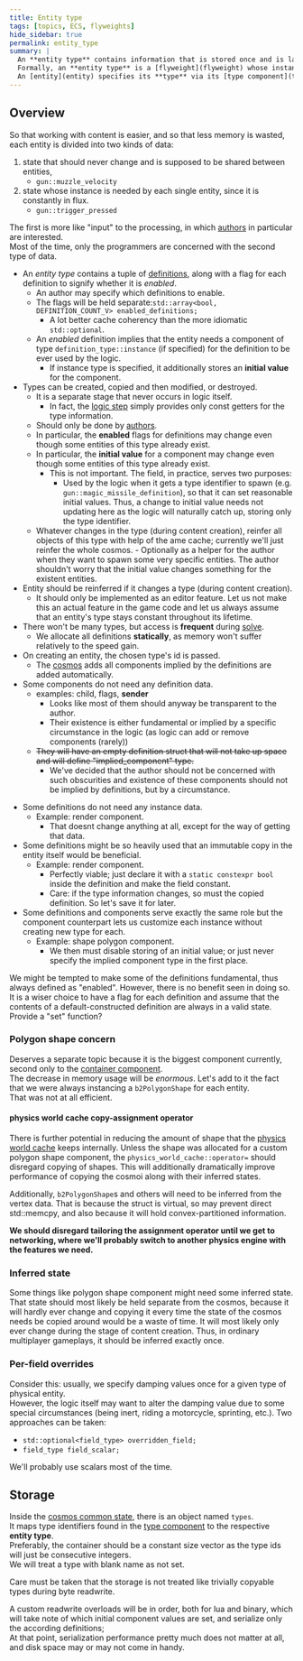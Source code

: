 ```yaml
---
title: Entity type
tags: [topics, ECS, flyweights]
hide_sidebar: true
permalink: entity_type
summary: |
  An **entity type** contains information that is stored once and is later shared by one or more [entities](entity).  
  Formally, an **entity type** is a [flyweight](flyweight) whose instance is an [entity](entity).  
  An [entity](entity) specifies its **type** via its [type component](type_component). 
---
```


## Overview


So that working with content is easier, and so that less memory is wasted, each entity is divided into two kinds of data:
1. state that should never change and is supposed to be shared between entities,
	- ``gun::muzzle_velocity``
2. state whose instance is needed by each single entity, since it is constantly in flux.
	- ``gun::trigger_pressed`` 
  

The first is more like "input" to the processing, in which [authors](author) in particular are interested.  
Most of the time, only the programmers are concerned with the second type of data.

- An *entity type* contains a tuple of [definitions](definition), along with a flag for each definition to signify whether it is *enabled*.
	- An author may specify which definitions to enable.
	- The flags will be held separate:``std::array<bool, DEFINITION_COUNT_V> enabled_definitions;``
		- A lot better cache coherency than the more idiomatic ``std::optional``.
	- An *enabled* definition implies that the entity needs a component of type ``definition_type::instance`` (if specified) for the definition to be ever used by the logic.  
		- If instance type is specified, it additionally stores an **initial value** for the component.
- Types can be created, copied and then modified, or destroyed.  
	- It is a separate stage that never occurs in logic itself.
		- In fact, the [logic step](logic_step) simply provides only const getters for the type information.
	- Should only be done by [authors](author).
	- In particular, the **enabled** flags for definitions may change even though some entities of this type already exist.
	- In particular, the **initial value** for a component may change even though some entities of this type already exist.
		- This is not important. The field, in practice, serves two purposes:
			- Used by the logic when it gets a type identifier to spawn (e.g. ``gun::magic_missile_definition``), so that it can set reasonable initial values. Thus, a change to initial value needs not updating here as the logic will naturally catch up, storing only the type identifier.
	- Whatever changes in the type (during content creation), reinfer all objects of this type with help of the ame cache; currently we'll just reinfer the whole cosmos.
			- Optionally as a helper for the author when they want to spawn some very specific entities. The author shouldn't worry that the initial value changes something for the existent entities.
- Entity should be reinferred if it changes a type (during content creation).
	- It should only be implemented as an editor feature. Let us not make this an actual feature in the game code and let us always assume that an entity's type stays constant throughout its lifetime.
- There won't be many types, but access is **frequent** during [solve](solver#the-solve). 
	- We allocate all definitions **statically**, as memory won't suffer relatively to the speed gain.
- On creating an entity, the chosen type's id is passed.  
	- The [cosmos](cosmos) adds all components implied by the definitions are added automatically.
- Some components do not need any definition data.
	- examples: child, flags, **sender**
		- Looks like most of them should anyway be transparent to the author.
		- Their existence is either fundamental or implied by a specific circumstance in the logic (as logic can add or remove components (rarely))
	- ~~They will have an empty definition struct that will not take up space and will define "implied_component" type.~~
		- We've decided that the author should not be concerned with such obscurities and existence of these components should not be implied by definitions, but by a circumstance.  

<!--
		- if a definition implies more than one component, perhaps they should be merged?
		- That ensures that each component has a corresponding definition.
		- missile will imply both missile and sender?
			- we'll just add the sender component where necessary and where it wasn't yet added.
			- the sender, child components will anyway be hidden from the author as they are detail.~~
-->
- Some definitions do not need any instance data.
	- Example: render component.
		- That doesnt change anything at all, except for the way of getting that data.
- Some definitions might be so heavily used that an immutable copy in the entity itself would be beneficial.
	- Example: render component.
		- Perfectly viable; just declare it with a ``static constexpr bool`` inside the definition and make the field constant.
		- Care: if the type information changes, so must the copied definition. So let's save it for later.
- Some definitions and components serve exactly the same role but the component counterpart lets us customize each instance without creating new type for each.
	- Example: shape polygon component.
		- We then must disable storing of an initial value; or just never specify the implied component type in the first place.

We might be tempted to make some of the definitions fundamental, thus always defined as "enabled".
However, there is no benefit seen in doing so. It is a wiser choice to have a flag for each definition and assume that the contents of a default-constructed definition are always in a valid state.
Provide a "set" function?

<!--
### Performance

Some concern could be falsely raised to the fact that an entity's type id first need to be obtained, and only later the type information;  
as, compared to just a single component lookup, this could potentially be slower.

However, at the time of having an entity handle, the type id is already available, possibly in cache.  
The only thing left is to perform the lookup in the type information map.
Then, the only thing to compare performance-wise is a lookup in an ``unordered_map`` vs a [``pool``](pool).
If the container was optimized for deterministic identificators, it could possibly be faster;
Note that types won't be altered during logic, usually only during the creation of content.  
So, they could be stored in a fixed-sized container. **There can even be a vast performance improvement**. 
-->

### Polygon shape concern

Deserves a separate topic because it is the biggest component currently, second only to the [container component](container_component).  
The decrease in memory usage will be *enormous*. Let's add to it the fact that we were always instancing a ``b2PolygonShape`` for each entity.  
That was not at all efficient.

#### physics world cache copy-assignment operator

There is further potential in reducing the amount of shape that the [physics world cache](physics_world_cache) keeps internally.
Unless the shape was allocated for a custom polygon shape component, the ``physics_world_cache::operator=`` should disregard copying of shapes.
This will additionally dramatically improve performance of copying the cosmoi along with their inferred states.

Additionally, ``b2PolygonShape``s and others will need to be inferred from the vertex data. That is because the struct is virtual, so may prevent direct std::memcpy, and also because it will hold convex-partitioned information.

**We should disregard tailoring the assignment operator until we get to networking, where we'll probably switch to another physics engine with the features we need.**

### Inferred state

Some things like polygon shape component might need some inferred state.
That state should most likely be held separate from the cosmos, because it will hardly ever change and copying it every time the state of the cosmos needs be copied around would be a waste of time.
It will most likely only ever change during the stage of content creation.
Thus, in ordinary multiplayer gameplays, it should be inferred exactly once.

<!--
### Frequent new types

There are examples of data that, on one hand, will very frequently be shared identical,  
but, on the other hand, may have cases where practically each new entity needs a slight alteration of it.  
  
A perfect example is a shape polygon component.  

While things like bullet types or rifle types may each have just one shape for all instances,  
take for example terrain: each of its pieces might possibly have a completely different shape,  
especially if it is some kind of curvy corridor or dungeon.  
These terrain pieces might, to the exception of their shape, behave identically, so it would make sense to have just one type for them.

In that case, we may:
- require the [author](author) to create a new type for each of the piece;
	- or somehow facilitate this or maybe do this under the hood?
- create a dynamic component that, on its own, will not consume memory when not used, but can be named for example "custom polygon shape"
	- it would take precedence over what would possibly be found in the type.
	- the problem will not be frequent besides that thing with polygon, so it is a viable solution.
	- additionally, the dynamic component might have different assumptions about storage, since it will not be so common; it could even have plain ``std::vector``s instead of fixed-size containers.
		- although I would not advocate this.
	- problem arises when we will need to copy the game world. Precisely, how do we determine if a shape is owned by the physics world cache? 
		- we need to take proper measures so as to never copy the shapes that are indeed flyweights; as opposed to the custom shapes.
-->

### Per-field overrides

Consider this: usually, we specify damping values once for a given type of physical entity.  
However, the logic itself may want to alter the damping value due to some special circumstances (being inert, riding a motorcycle, sprinting, etc.).
Two approaches can be taken:

- ``std::optional<field_type> overridden_field;``
- ``field_type field_scalar;``

We'll probably use scalars most of the time.

<!--
### Components considerations
An author should not be concerned with adding components to a new entity, that properly correspond to what they've already set in the definitions.  
Regardless of the fact that the definitions are statically allocated (and thus always "present"), the author should be able to specify which definitions they are interested in.  

Additionally, the author might want to specify initial values for the component that is added, that corresponds to the given definition type.
For example, some physical bodies might want to have some particular initial velocity set.  

However, the logic should, for the sake of performance and simplicity of code, always assume that a correspondent definition is present, so that we can take full advantage of the static allocation.  
Thus the logic should derive usage of definitions from the presence of components.  
However, the presence of components will be initially derived from the presence of definitions.
It will thus be always required to define at least an empty type that specifies the correspondent component type,  
event if the component type itself does not need any definition-like data.

A concern could be raised because with this design, performance of serializing types could suffer.  
That is because, if we serialize linearly without regard for which definitions are set, we serialize possibly a lot of unneeded data.  
On the other hand, if we do serialize only that which was set, we may suffer from instruction cache misses as the code will not degrade to a simple memcpy anymore.

However, the type information:
	- Will not at all be that large;
	- Will not at all be copied around frequently (pretty much never, just the cosmos) 
	- Should have the topmost access performance, which would suffer from facilitating the structure for better serialization performance.

-->
## Storage

Inside the [cosmos common state](cosmos_common_state), there is an object named ``types``.  
It maps type identifiers found in the [type component](type_component) to the respective **entity type**.  
Preferably, the container should be a constant size vector as the type ids will just be consecutive integers.  
We will treat a type with blank name as not set.  

Care must be taken that the storage is not treated like trivially copyable types during byte readwrite.

A custom readwrite overloads will be in order, both for lua and binary, which will take note of which initial component values are set, and serialize only the according definitions;  
At that point, serialization performance pretty much does not matter at all, and disk space may or may not come in handy.
